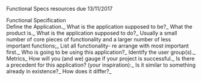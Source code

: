 Functional Specs resources due 13/11/2017

Functional Specification<br>
Define the Application._
What is the application supposed to be?_
What the product is._
What is the application supposed to do?_
Usually a small number of core pieces of functionality and a larger number of less important functions;_
List all functionality- re arrange with most important first._
Who is going to be using this application?_
Identify the user group(s)._
Metrics_
How will you (and we) gauge if your project is successful._
Is there a precedent for this application? (your inspiration):_
Is it similar to something already in existence?_
How does it differ?_
